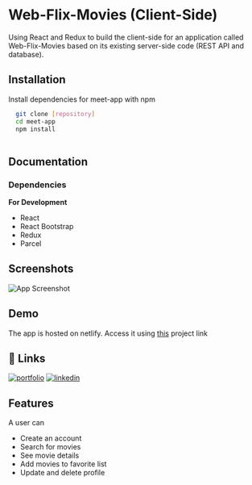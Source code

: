 # Web-Flix-Movies (Client-Side)

Using React and Redux to build the client-side for an application called Web-Flix-Movies based on
its existing server-side code (REST API and database).


## Installation

Install dependencies for meet-app with npm

```bash
  git clone [repository]
  cd meet-app
  npm install
  
```
    
## Documentation

### Dependencies
**For Development**
- React
- React Bootstrap
- Redux
- Parcel 




## Screenshots

![App Screenshot](https://via.placeholder.com/468x300?text=App+Screenshot+Here)


## Demo

The app is hosted on netlify.
Access it using [this]( https://webflix-movies.netlify.app/) project link
## 🔗 Links
[![portfolio](https://img.shields.io/badge/my_portfolio-000?style=for-the-badge&logo=ko-fi&logoColor=white)](https://katherinempeterson.com/)
[![linkedin](https://img.shields.io/badge/linkedin-0A66C2?style=for-the-badge&logo=linkedin&logoColor=white)](https://www.linkedin.com/)



## Features

A user can 
- Create an account
- Search for movies
- See movie details
- Add movies to favorite list
- Update and delete profile

